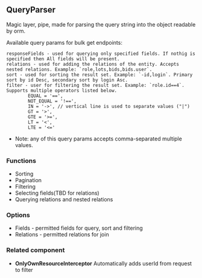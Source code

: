 ## QueryParser

Magic layer, pipe, made for parsing the query string into the object  readable by orm.

Available query params for bulk get endpoints:
```
responseFields - used for querying only specified fields. If nothig is specified then All fields will be present.
relations - used for adding the relations of the entity. Accepts nested relations. Example: `role,lots,bids,bids.user`. 
sort - used for sorting the result set. Example: `-id,login`. Primary sort by id Desc, secondary sort by login Asc.
filter - user for filtering the result set. Example: `role.id==4`. Supports multiple operators listed below.
        EQUAL = '==',
        NOT_EQUAL = '!==',
        IN = '->', // vertical line is used to separate values ("|")
        GT = '>',
        GTE = '>=',
        LT = '<',
        LTE = '<='
```
- Note: any of this query params accepts comma-separated multiple values.

### Functions

- Sorting
- Pagination
- Filtering
- Selecting fields(TBD for relations)
- Querying relations and nested relations

### Options

- Fields - permitted fields for query, sort and filtering
- Relations - permitted relations for join

### Related component
- **OnlyOwnResourceInterceptor**
    Automatically adds userId from request to filter
